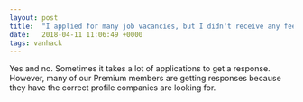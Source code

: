 ```yaml
---
layout: post
title:  "I applied for many job vacancies, but I didn't receive any feedback. Is this normal?"
date:   2018-04-11 11:06:49 +0000
tags: vanhack
---
```

Yes and no. Sometimes it takes a lot of applications to get a response. However, many of our Premium members are getting responses because they have the correct profile companies are looking for.